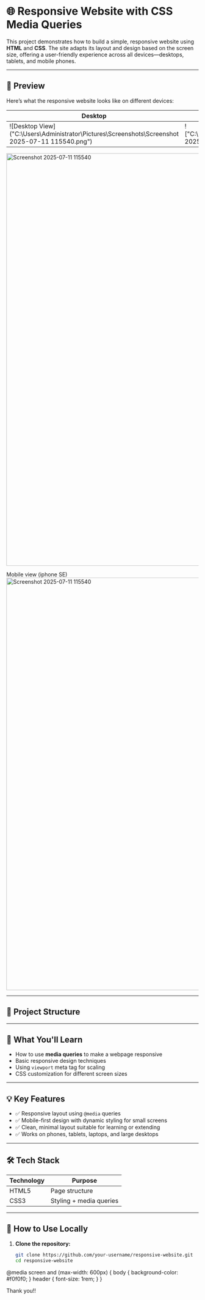 # 🌐 Responsive Website with CSS Media Queries

This project demonstrates how to build a simple, responsive website using **HTML** and **CSS**. The site adapts its layout and design based on the screen size, offering a user-friendly experience across all devices—desktops, tablets, and mobile phones.

---

## 📸 Preview

Here’s what the responsive website looks like on different devices:

| Desktop | Mobile |
|--------|--------|
| ![Desktop View]("C:\Users\Administrator\Pictures\Screenshots\Screenshot 2025-07-11 115540.png") | !["C:\Users\Administrator\Pictures\Screenshots\Screenshot 2025-07-11 115628.png") |
<img width="1920" height="1080" alt="Screenshot 2025-07-11 115540" src="https://github.com/user-attachments/assets/612288c8-d1cb-4a90-a7e2-fd67e3b1c722" />



Mobile view (iphone SE)
<img width="1920" height="1080" alt="Screenshot 2025-07-11 115540" src="https://github.com/user-attachments/assets/e37bf430-cbde-487e-ac94-91aafd165b5d" />


---




## 📁 Project Structure

---

## 🧠 What You'll Learn

- How to use **media queries** to make a webpage responsive
- Basic responsive design techniques
- Using `viewport` meta tag for scaling
- CSS customization for different screen sizes

---

## 💡 Key Features

- ✅ Responsive layout using `@media` queries
- ✅ Mobile-first design with dynamic styling for small screens
- ✅ Clean, minimal layout suitable for learning or extending
- ✅ Works on phones, tablets, laptops, and large desktops

---

## 🛠️ Tech Stack

| Technology | Purpose        |
|------------|----------------|
| HTML5      | Page structure |
| CSS3       | Styling + media queries |

---

## 🧪 How to Use Locally

1. **Clone the repository:**
   ```bash
   git clone https://github.com/your-username/responsive-website.git
   cd responsive-website
<meta name="viewport" content="width=device-width, initial-scale=1.0">
<link rel="stylesheet" href="styles.css">
@media screen and (max-width: 600px) {
  body {
    background-color: #f0f0f0;
  }
  header {
    font-size: 1rem;
  }
}


Thank you!!

